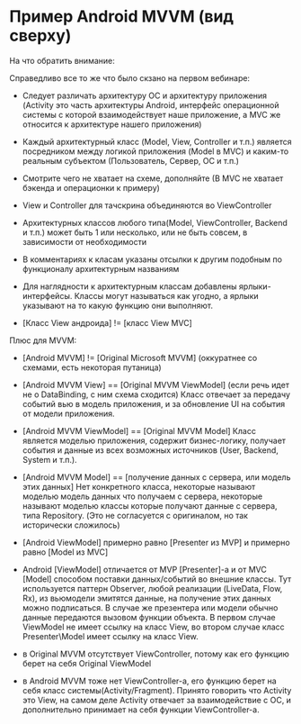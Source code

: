 # Пример Android MVVM (вид сверху)

На что обратить внимание:

Справедливо все то же что было скзано на первом вебинаре:

- Следует различать архитектуру ОС и архитектуру приложения (Activity это часть архитектуры Android, интерфейс операционной системы с которой взаимодействует наше приложение, а MVC же относится к архитектуре нашего приложения)

- Каждый архитектурный класс (Model, View, Controller и т.п.) является посредником между логикой приложения (Model в MVC) и каким-то реальным субъектом (Пользователь, Сервер, ОС и т.п.)

- Смотрите чего не хватает на схеме, дополняйте (В MVC не хватает бэкенда и операционки к примеру)

- View и Controller для тачскрина объединяются во ViewController 

- Архитектурных классов любого типа(Model, ViewController, Backend и т.п.) может быть 1 или несколько, или не быть совсем, в зависимости от необходимости

- В комментариях к класам указаны отсылки к другим подобным по функционалу архитектурным названиям

- Для наглядности к архитектурным классам добавлены ярлыки-интерфейсы. Классы могут называться как угодно, а ярлыки указывают на то какую функцию они выполняют.

- [Класс View андроида] != [класс View MVC]

Плюс для MVVM:

- [Android MVVM] != [Original Microsoft MVVM] (оккуратнее со схемами, есть некоторая путаница)

- [Android MVVM View] == [Original MVVM ViewModel] (если речь идет не о DataBinding, с ним схема сходится)
Класс отвечает за передачу событий вью в модель приложения, и за обновление UI на события от модели приложения.

- [Android MVVM ViewModel] == [Original MVVM Model] 
Класс является моделью приложения, содержит бизнес-логику, получает события и данные из всех возможных источников (User, Backend, System и т.п.).

- [Android MVVM Model] == [получение данных с сервера, или модель этих данных]
Нет конкретного класса, некоторые называют моделью модель данных что получаем с сервера, некоторые называют моделью классы которые получают данные с сервера, типа Repository. (Это не согласуется с оригиналом, но так исторически сложилось)

- [Android ViewModel] примерно равно [Presenter из MVP] и примерно равно [Model из MVC]

- Android [ViewModel] отличается от MVP [Presenter]-а и от MVC [Model] способом поставки данных/событий во внешние классы. Тут используется паттерн Observer, любой реализации (LiveData, Flow, Rx), из вьюмодели эмитятся данные, на получение этих данных можно подписаться. В случае же презентера или модели обычно данные передаются вызовом функции объекта. В первом случае ViewModel не имеет ссылку на класс View, во втором случае класс Presenter\Model имеет ссылку на класс View.

- в Original MVVM отсутствует ViewController, потому как его функцию берет на себя Original ViewModel

- в Android MVVM тоже нет ViewController-а, его функцию берет на себя класс системы(Activity/Fragment). Принято говорить что Activity это View, на самом деле Activity отвечает за взаимодействие с ОС, и дополнительно принимает на себя функции ViewController-а.


